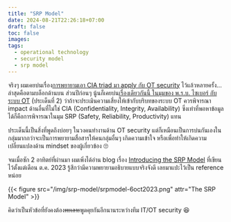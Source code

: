 ```yaml
---
title: "SRP Model"
date: 2024-08-21T22:26:18+07:00
draft: false
toc: false
images:
tags:
  - operational technology
  - security model
  - srp model
---
```


จริงๆ ผมเคยบ่นเรื่อง[การพยายามเอา CIA triad มา apply กับ OT security](/posts/rotating-cia-for-ot-security) ไว้แล้วหลายครั้ง... ล่าสุดคือตามบล็อกด้านบน ส่วนปีก่อนๆ นู้นก็เคยบ่น[เรื่องเดียวกันนี้ ในมุมของ พ.ร.บ. ไซเบอร์ กับระบบ OT](/posts/ot-vs-cybersecurity-act) (่ประเด็นที่ 2) ว่าถ้าจะประเมินความเสี่ยงให้เข้ากับบริบทของระบบ OT ควรพิจารณา impact ด้านอื่นที่ไม่ใช่ CIA (Confidentiality, Integrity, Availability) ซึ่งเท่าที่พอหาข้อมูลได้ก็คือการพิจารณาในมุม SRP (Safety, Reliability, Productivity) แทน

ประเด็นนี้เป็นสิ่งที่พูดถึงบ่อยๆ ในวงคนทำงานด้าน OT security แต่ก็เหมือนเป็นการบ่นกันเองในกลุ่มมากกว่าจะเป็นการพยายามสื่อสารให้คนกลุ่มอื่นๆ เกิดความเข้าใจ หรือเพื่อทำให้เกิดความเปลี่ยนแปลงด้าน mindset ของผู้เกี่ยวข้อง 🙄

จนเมื่อซัก 2 อาทิตย์ที่ผ่านมา ผมเพิ่งได้อ่าน blog เรื่อง [Introducing the SRP Model](http://srpmodel.infracritical.com/srpmodel.php) ที่เขียนไว้ตั้งแต่เดือน ต.ค. 2023 รู้สึกว่ามีความพยายามอธิบายแบบจริงจังดี เลยมาแปะไว้เป็น reference หน่อย

{{< figure src="/img/srp-model/srpmodel-6oct2023.png" attr="The SRP Model" >}}

คิดว่าเป็นหัวข้อที่ยังคงต้อง<del>ทะเลาะ</del>พูดคุยกันอีกนานระหว่างทีม IT/OT security 😆
